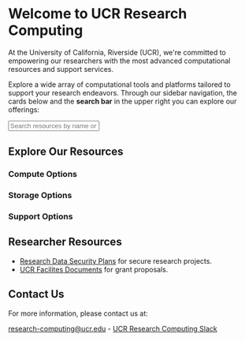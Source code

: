 
# Welcome to UCR Research Computing

At the University of California, Riverside (UCR), we're committed to empowering our researchers with the most advanced computational resources and support services.

Explore a wide array of computational tools and platforms tailored to support your research endeavors. Through our sidebar navigation, the cards below and the **search bar** in the upper right you can explore our offerings:

<div class="container mx-auto px-4 py-8">
  <div class="mb-8">
    <input type="text" id="fuzzy-search-bar" placeholder="Search resources by name or description..." class="w-full p-3 border border-gray-300 rounded-lg shadow-sm focus:outline-none focus:ring-2 focus:ring-blue-500 focus:border-transparent" />
  </div>

  <h2 class="text-2xl font-bold text-center text-gray-800 mb-10">Explore Our Resources</h2>

  <div class="mb-12">
    <h3 class="text-xl font-semibold text-gray-700 mb-6 border-b-2 border-blue-500 pb-2">Compute Options</h3>
    <div id="compute-cards" class="grid md:grid-cols-2 lg:grid-cols-3 gap-8">
      <!-- Compute cards will be injected here by JavaScript -->
    </div>
  </div>

  <div>
    <h3 class="text-xl font-semibold text-gray-700 mb-6 border-b-2 border-green-500 pb-2">Storage Options</h3>
    <div id="storage-cards" class="grid md:grid-cols-2 lg:grid-cols-3 gap-8">
      <!-- Storage cards will be injected here by JavaScript -->
    </div>
  </div>

  <div class="mt-12">
    <h3 class="text-xl font-semibold text-gray-700 mb-6 border-b-2 border-purple-500 pb-2">Support Options</h3>
    <div id="support-cards" class="grid md:grid-cols-2 lg:grid-cols-3 gap-8">
      <!-- Support cards will be injected here by JavaScript -->
    </div>
  </div>
</div>

<script>
  let allComputeOptions = [
    {
      name: "Campus HPC Cluster (HPCC)",
      link: "./pages/HPCC.html",
      description: "UCR's shared High-Performance Computing Cluster, offering resources for computationally intensive research."
    },
    {
      name: "Ursa Major - Cloud Computing",
      link: "./pages/ursa_major.html",
      description: "A Kubernetes-based cloud computing platform providing scalable and flexible computing environments."
    },
    {
      name: "NSF - Nautilus Cluster",
      link: "./pages/Nautilus.html",
      description: "A distributed Kubernetes-based cluster for high-throughput computing, part of the Pacific Research Platform."
    },
    {
      name: "NSF - HPC Clusters - ACCESS",
      link: "./pages/nsf_access.html",
      description: "Provides access to national high-performance computing resources through the NSF ACCESS program."
    }
  ];

  const storageOptions = [
    {
      name: "Campus HPC Cluster Storage",
      link: "./pages/hpcc_gpfs.html",
      description: "High-performance GPFS storage integrated with the HPCC, suitable for large datasets and fast I/O."
    },
    {
      name: "Ursa Major Cloud Storage",
      link: "./pages/ursa_major_data.html",
      description: "Persistent storage options for applications and data within the Ursa Major cloud environment."
    },
    {
      name: "Ceph Research Data Storage (coming soon)",
      link: "./pages/ceph_secure_research_storage.html",
      description: "A future scalable and secure storage solution for research data, offering various access protocols."
    },
    {
      name: "Google Drive",
      link: "./pages/Google_Drive.html",
      description: "UCR-provided Google Drive for cloud storage, collaboration, and file sharing."
    }
  ];

  let allSupportOptions = [
    {
      name: "Research Infrastructure Support",
      link: "./pages/research_infrastructure_support.html",
      description: "Dedicated support for on-premises research clusters and major computing systems, focusing on design, construction, and administration to enhance security and reliability."
    },
    {
      name: "Ursa Major Support",
      link: "./pages/ursa_major.html",
      description: "Comprehensive support for UCR's Google Cloud Platform (GCP) resources, including help with workstations, HPC clusters, AI/ML services, and secure storage."
    },
    {
      name: "Research Computing Facilitation",
      link: "./pages/research_facilitation.html",
      description: "Expert consultation, training, and technical assistance to help researchers effectively access, utilize, and optimize advanced computing resources for their projects."
    },
    {
      name: "Knowledge Base",
      link: "./Knowledge_Base/README.html",
      description: "A comprehensive resource hub with practical guides, how-to articles, and technical information for UCR's research computing tools and services."
    }
  ];

  // Basic fuzzy search function: checks if all characters of searchTerm appear in order in text
  function fuzzyMatch(searchTerm, text) {
    if (!searchTerm) return true; // Empty search term matches everything
    searchTerm = searchTerm.toLowerCase();
    text = text.toLowerCase();
    let searchIndex = 0;
    for (let i = 0; i < text.length && searchIndex < searchTerm.length; i++) {
      if (searchTerm[searchIndex] === text[i]) {
        searchIndex++;
      }
    }
    return searchIndex === searchTerm.length;
  }

  function createCard(item) {
    return `
      <div class="bg-white shadow-lg rounded-lg overflow-hidden flex flex-col">
        <div class="p-6 flex-grow">
          <h3 class="text-xl font-semibold text-gray-800 mb-2">${item.name}</h3>
          <p class="text-gray-600 text-sm">
            ${item.description}
          </p>
        </div>
        <div class="p-6 bg-gray-50">
          <a href="${item.link}" class="text-blue-500 hover:text-blue-700 font-semibold text-sm">
            Learn More &rarr;
          </a>
        </div>
      </div>
    `;
  }

  function renderCards(options, containerId) {
    const container = document.getElementById(containerId);
    const sectionContainer = container ? container.closest('.mb-12, .mt-12') : null;

    if (container) {
      let cardsHTML = "";
      if (options.length > 0) {
        options.forEach(option => {
          cardsHTML += createCard(option);
        });
        container.innerHTML = cardsHTML;
        if (sectionContainer) sectionContainer.style.display = ''; // Show section
      } else {
        container.innerHTML = '<p class="text-gray-500 text-center col-span-full">No matching resources found.</p>';
        // Optionally hide the section if no cards match, or keep it to show "No matching resources"
        // For now, we'll keep the section visible to show the message.
        // If you want to hide the section title as well:
        if (sectionContainer) sectionContainer.style.display = ''; // Or 'none' to hide completely
      }
    } else {
      // console.error("Card container not found:", containerId);
    }
  }

  function filterAndRenderAllCards() {
    const searchTerm = document.getElementById('fuzzy-search-bar').value;

    const filterOptions = (options) =>
      options.filter(option =>
        fuzzyMatch(searchTerm, option.name) || fuzzyMatch(searchTerm, option.description)
      );

    renderCards(filterOptions(allComputeOptions), 'compute-cards');
    renderCards(filterOptions(allStorageOptions), 'storage-cards');
    renderCards(filterOptions(allSupportOptions), 'support-cards');
  }

  // Initial render and event listener setup
  function initializeSearchAndCards() {
    filterAndRenderAllCards(); // Initial render based on empty search (shows all)

    const searchBar = document.getElementById('fuzzy-search-bar');
    if (searchBar) {
      searchBar.addEventListener('input', filterAndRenderAllCards);
    }
  }

  // Defer script execution until the DOM is fully loaded
  if (document.readyState === 'loading') {
    document.addEventListener('DOMContentLoaded', initializeSearchAndCards);
  } else {
    // DOMContentLoaded has already fired
    initializeSearchAndCards();
  }
</script>

## Researcher Resources

* [Research Data Security Plans](./pages/research_security.md) for secure research projects.
* [UCR Facilites Documents](./pages/on-prem-facilities.md) for grant proposals.



## Contact Us

For more information, please contact us at:

[research-computing@ucr.edu](./pages/mailto:research-computing@ucr.edu) - [UCR Research Computing Slack](./pages/https://ucr-research-compute.slack.com/)



